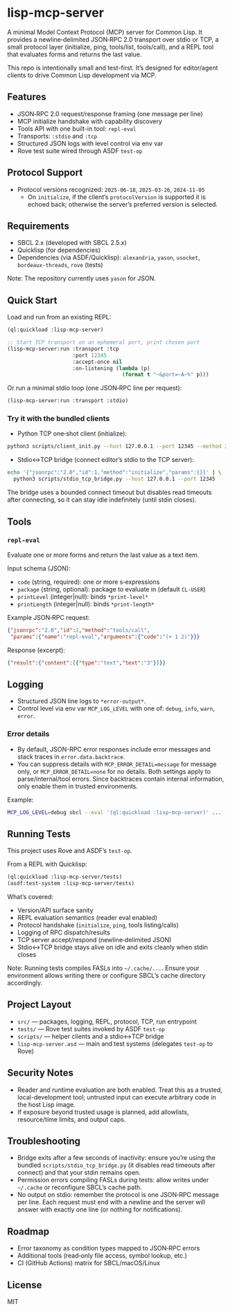 # lisp-mcp-server

A minimal Model Context Protocol (MCP) server for Common Lisp. It provides a
newline‑delimited JSON‑RPC 2.0 transport over stdio or TCP, a small protocol
layer (initialize, ping, tools/list, tools/call), and a REPL tool that evaluates
forms and returns the last value.

This repo is intentionally small and test-first. It’s designed for editor/agent
clients to drive Common Lisp development via MCP.

## Features
- JSON‑RPC 2.0 request/response framing (one message per line)
- MCP initialize handshake with capability discovery
- Tools API with one built-in tool: `repl-eval`
- Transports: `:stdio` and `:tcp`
- Structured JSON logs with level control via env var
- Rove test suite wired through ASDF `test-op`

## Protocol Support
- Protocol versions recognized: `2025-06-18`, `2025-03-26`, `2024-11-05`
  - On `initialize`, if the client’s `protocolVersion` is supported it is echoed
    back; otherwise the server’s preferred version is selected.

## Requirements
- SBCL 2.x (developed with SBCL 2.5.x)
- Quicklisp (for dependencies)
- Dependencies (via ASDF/Quicklisp): `alexandria`, `yason`, `usocket`, `bordeaux-threads`, `rove` (tests)

Note: The repository currently uses `yason` for JSON.

## Quick Start
Load and run from an existing REPL:

```lisp
(ql:quickload :lisp-mcp-server)

;; Start TCP transport on an ephemeral port, print chosen port
(lisp-mcp-server:run :transport :tcp
                     :port 12345
                     :accept-once nil
                     :on-listening (lambda (p)
                                     (format t "~&port=~A~%" p)))
```

Or run a minimal stdio loop (one JSON‑RPC line per request):

```lisp
(lisp-mcp-server:run :transport :stdio)
```

### Try it with the bundled clients
- Python TCP one‑shot client (initialize):

```bash
python3 scripts/client_init.py --host 127.0.0.1 --port 12345 --method initialize --id 1
```

- Stdio↔TCP bridge (connect editor’s stdio to the TCP server):

```bash
echo '{"jsonrpc":"2.0","id":1,"method":"initialize","params":{}}' | \
  python3 scripts/stdio_tcp_bridge.py --host 127.0.0.1 --port 12345
```

The bridge uses a bounded connect timeout but disables read timeouts after
connecting, so it can stay idle indefinitely (until stdin closes).

## Tools
### `repl-eval`
Evaluate one or more forms and return the last value as a text item.

Input schema (JSON):
- `code` (string, required): one or more s‑expressions
- `package` (string, optional): package to evaluate in (default `CL-USER`)
- `printLevel` (integer|null): binds `*print-level*`
- `printLength` (integer|null): binds `*print-length*`

Example JSON‑RPC request:

```json
{"jsonrpc":"2.0","id":2,"method":"tools/call",
 "params":{"name":"repl-eval","arguments":{"code":"(+ 1 2)"}}}
```

Response (excerpt):

```json
{"result":{"content":[{"type":"text","text":"3"}]}}
```

## Logging
- Structured JSON line logs to `*error-output*`.
- Control level via env var `MCP_LOG_LEVEL` with one of: `debug`, `info`, `warn`, `error`.

### Error details

- By default, JSON-RPC error responses include error messages and stack traces in `error.data.backtrace`.
- You can suppress details with `MCP_ERROR_DETAIL=message` for message only, or `MCP_ERROR_DETAIL=none` for no details.
  Both settings apply to parse/internal/tool errors.
  Since backtraces contain internal information, only enable them in trusted environments.

Example:

```bash
MCP_LOG_LEVEL=debug sbcl --eval '(ql:quickload :lisp-mcp-server)' ...
```

## Running Tests
This project uses Rove and ASDF’s `test-op`.

From a REPL with Quicklisp:

```lisp
(ql:quickload :lisp-mcp-server/tests)
(asdf:test-system :lisp-mcp-server/tests)
```

What’s covered:
- Version/API surface sanity
- REPL evaluation semantics (reader eval enabled)
- Protocol handshake (`initialize`, `ping`, tools listing/calls)
- Logging of RPC dispatch/results
- TCP server accept/respond (newline‑delimited JSON)
- Stdio↔TCP bridge stays alive on idle and exits cleanly when stdin closes

Note: Running tests compiles FASLs into `~/.cache/...`. Ensure your environment
allows writing there or configure SBCL’s cache directory accordingly.

## Project Layout
- `src/` — packages, logging, REPL, protocol, TCP, run entrypoint
- `tests/` — Rove test suites invoked by ASDF `test-op`
- `scripts/` — helper clients and a stdio↔TCP bridge
- `lisp-mcp-server.asd` — main and test systems (delegates `test-op` to Rove)

## Security Notes
- Reader and runtime evaluation are both enabled. Treat this as a trusted,
  local-development tool; untrusted input can execute arbitrary code in the
  host Lisp image.
- If exposure beyond trusted usage is planned, add allowlists, resource/time
  limits, and output caps.

## Troubleshooting
- Bridge exits after a few seconds of inactivity: ensure you’re using the
  bundled `scripts/stdio_tcp_bridge.py` (it disables read timeouts after
  connect) and that your stdin remains open.
- Permission errors compiling FASLs during tests: allow writes under `~/.cache`
  or reconfigure SBCL’s cache path.
- No output on stdio: remember the protocol is one JSON‑RPC message per line.
  Each request must end with a newline and the server will answer with exactly
  one line (or nothing for notifications).

## Roadmap
- Error taxonomy as condition types mapped to JSON‑RPC errors
- Additional tools (read‑only file access, symbol lookup, etc.)
- CI (GitHub Actions) matrix for SBCL/macOS/Linux

## License
MIT
